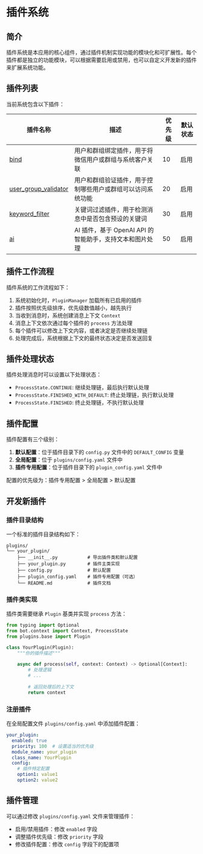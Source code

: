 # 插件系统

## 简介

插件系统是本应用的核心组件，通过插件机制实现功能的模块化和可扩展性。每个插件都是独立的功能模块，可以根据需要启用或禁用，也可以自定义开发新的插件来扩展系统功能。

## 插件列表

当前系统包含以下插件：

| 插件名称 | 描述 | 优先级 | 默认状态 |
|---------|------|-------|---------|
| [bind](./bind/README.md) | 用户和群组绑定插件，用于将微信用户或群组与系统客户关联 | 10 | 启用 |
| [user_group_validator](./user_group_validator/README.md) | 用户和群组验证插件，用于控制哪些用户或群组可以访问系统功能 | 20 | 启用 |
| [keyword_filter](./keyword_filter/README.md) | 关键词过滤插件，用于检测消息中是否包含预设的关键词 | 30 | 启用 |
| [ai](./ai/README.md) | AI 插件，基于 OpenAI API 的智能助手，支持文本和图片处理 | 50 | 启用 |

## 插件工作流程

插件系统的工作流程如下：

1. 系统初始化时，`PluginManager` 加载所有已启用的插件
2. 插件按照优先级排序，优先级数值越小，越先执行
3. 当收到消息时，系统创建消息上下文 `Context`
4. 消息上下文依次通过每个插件的 `process` 方法处理
5. 每个插件可以修改上下文内容，或者决定是否继续处理链
6. 处理完成后，系统根据上下文的最终状态决定是否发送回复

## 插件处理状态

插件处理消息时可以设置以下处理状态：

- `ProcessState.CONTINUE`: 继续处理链，最后执行默认处理
- `ProcessState.FINISHED_WITH_DEFAULT`: 终止处理链，执行默认处理
- `ProcessState.FINISHED`: 终止处理链，不执行默认处理

## 插件配置

插件配置有三个级别：

1. **默认配置**：位于插件目录下的 `config.py` 文件中的 `DEFAULT_CONFIG` 变量
2. **全局配置**：位于 `plugins/config.yaml` 文件中
3. **插件专用配置**：位于插件目录下的 `plugin_config.yaml` 文件中

配置的优先级为：插件专用配置 > 全局配置 > 默认配置

## 开发新插件

### 插件目录结构

一个标准的插件目录结构如下：

```
plugins/
└── your_plugin/
    ├── __init__.py           # 导出插件类和默认配置
    ├── your_plugin.py        # 插件主类实现
    ├── config.py             # 默认配置
    ├── plugin_config.yaml    # 插件专用配置（可选）
    └── README.md             # 插件文档
```

### 插件类实现

插件类需要继承 `Plugin` 基类并实现 `process` 方法：

```python
from typing import Optional
from bot.context import Context, ProcessState
from plugins.base import Plugin

class YourPlugin(Plugin):
    """你的插件描述"""
    
    async def process(self, context: Context) -> Optional[Context]:
        # 处理逻辑
        # ...
        
        # 返回处理后的上下文
        return context
```

### 注册插件

在全局配置文件 `plugins/config.yaml` 中添加插件配置：

```yaml
your_plugin:
  enabled: true
  priority: 100  # 设置适当的优先级
  module_name: your_plugin
  class_name: YourPlugin
  config:
    # 插件特定配置
    option1: value1
    option2: value2
```

## 插件管理

可以通过修改 `plugins/config.yaml` 文件来管理插件：

- 启用/禁用插件：修改 `enabled` 字段
- 调整插件优先级：修改 `priority` 字段
- 修改插件配置：修改 `config` 字段下的配置项
